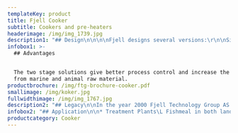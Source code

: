 ```yaml
---
templateKey: product
title: Fjell Cooker
subtitle: Cookers and pre-heaters
headerimage: /img/img_1739.jpg
description1: "## Design\n\n\n\nFjell designs several versions:\r\n\nSinglestage screw cooker\r\n\nDouble stage screw cooker\r\n\n\rTypically first stage uses waste heat and second stage low pressure steam."
infobox1: >-
  ## Advantages


  The two stage solutions give better process control and increase the oil yield
  from marine and animal raw material.
productbrochure: /img/ftg-brochure-cooker.pdf
smallimage: /img/koker.jpg
fullwidthimage: /img/img_1767.jpg
description2: "## Legacy\n\nIn the year 2000 Fjell Technology Group AS decided to develop a robust and energy efficient rotor desgin specially designed for modern manufacturing methods like robotic welding. We had a competent staff with senior personnel having experience from design, manufacturing and installation of about 2000 Stord dryers since the introduction of the technology, wich took place in the late 50ies. \n\n\L\LWe added some young innovative engineers skilled in state of the art engineering design and analysis techniques. The result was the Fjell Turbo Disc Dryer with a unique patented disc design, based on efficient manufacturing techniques."
infobox2: "## Application\n\n* Treatment Plants\L Fishmeal in both land based and ship installed plants\L \n* Ingredients in the food industry\L\n* Replacement rotors and units for cookers"
productcategory: Cooker
---
```


